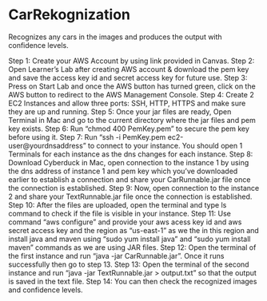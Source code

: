 # CarRekognization
Recognizes any cars in the images and produces the output with confidence levels.

Step 1: Create your AWS Account by using link provided in Canvas.
Step 2: Open Learner’s Lab after creating AWS account & download the pem key and save the access key id and secret access key for future use.
Step 3: Press on Start Lab and once the AWS button has turned green, click on the AWS button to redirect to the AWS Management Console.
Step 4: Create 2 EC2 Instances and allow three ports: SSH, HTTP, HTTPS and make sure they are up and running.
Step 5: Once your jar files are ready, Open Terminal in Mac and go to the current directory where the jar files and pem key exists.
Step 6: Run “chmod 400 PemKey.pem” to secure the pem key before using it.
Step 7: Run “ssh -i PemKey.pem ec2-user@yourdnsaddress” to connect to your instance. You should open 1 Terminals for each instance as the dns changes for each instance. 
Step 8: Download Cyberduck in Mac, open connection to the instance 1 by using the dns address of instance 1 and pem key which you’ve downloaded earlier to establish a connection and share your CarRunnable.jar file once the connection is established.
Step 9: Now, open connection to the instance 2 and share your TextRunnable.jar file once the connection is established.
Step 10: After the files are uploaded, open the terminal and type ls command to check if the file is visible in your instance. 
Step 11: Use command “aws configure” and provide your aws acess key id and aws secret access key and the region as “us-east-1” as we the in this region and install java and maven using “sudo yum install java” and “sudo yum install maven” commands as we are using JAR files.
Step 12: Open the terminal of the first instance and run “java -jar CarRunnable.jar”. Once it runs successfully then go to step 13.
Step 13: Open the terminal of the second instance and run “java -jar TextRunnable.jar > output.txt” so that the output is saved in the text file.
Step 14: You can then check the recognized images and confidence levels.
